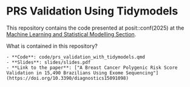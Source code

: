 # PRS Validation Using Tidymodels

This repository contains the code presented at posit::conf(2025) at the [Machine Learning and Statistical Modelling Section](https://reg.rainfocus.com/flow/posit/positconf25/attendee-portal/page/sessioncatalog/session/1745351601666001agrt).

What is contained in this repository?

    - **Code**: code/prs_validation_with_tidymodels.qmd
    - **Slides**: slides/slides.pdf
    - **Link to the paper**: ["A Breast Cancer Polygenic Risk Score Validation in 15,490 Brazilians Using Exome Sequencing"](https://doi.org/10.3390/diagnostics15091098)